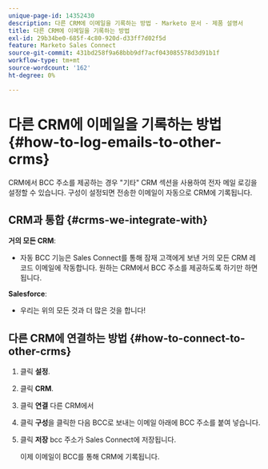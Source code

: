 ```yaml
---
unique-page-id: 14352430
description: 다른 CRM에 이메일을 기록하는 방법 - Marketo 문서 - 제품 설명서
title: 다른 CRM에 이메일을 기록하는 방법
exl-id: 29b34be0-685f-4c80-920d-d33ff7d02f5d
feature: Marketo Sales Connect
source-git-commit: 431bd258f9a68bbb9df7acf043085578d3d91b1f
workflow-type: tm+mt
source-wordcount: '162'
ht-degree: 0%

---
```


# 다른 CRM에 이메일을 기록하는 방법 {#how-to-log-emails-to-other-crms}

CRM에서 BCC 주소를 제공하는 경우 &quot;기타&quot; CRM 섹션을 사용하여 전자 메일 로깅을 설정할 수 있습니다. 구성이 설정되면 전송한 이메일이 자동으로 CRM에 기록됩니다.

## CRM과 통합 {#crms-we-integrate-with}

**거의 모든 CRM**:

* 자동 BCC 기능은 Sales Connect를 통해 잠재 고객에게 보낸 거의 모든 CRM 레코드 이메일에 작동합니다. 원하는 CRM에서 BCC 주소를 제공하도록 하기만 하면 됩니다.

**Salesforce**:

* 우리는 위의 모든 것과 더 많은 것을 합니다!

## 다른 CRM에 연결하는 방법 {#how-to-connect-to-other-crms}

1. 클릭 **설정**.
1. 클릭 **CRM**.
1. 클릭 **연결** 다른 CRM에서
1. 클릭 **구성**&#x200B;을 클릭한 다음 BCC로 보내는 이메일 아래에 BCC 주소를 붙여 넣습니다.
1. 클릭 **저장** bcc 주소가 Sales Connect에 저장됩니다.

   이제 이메일이 BCC를 통해 CRM에 기록됩니다.
